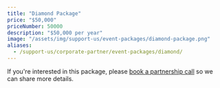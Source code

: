 ```yaml
---
title: "Diamond Package"
price: "$50,000"
priceNumber: 50000
description: "$50,000 per year"
image: "/assets/img/support-us/event-packages/diamond-package.png"
aliases:
  - /support-us/corporate-partner/event-packages/diamond/
---
```


If you're interested in this package, please [book a partnership call](https://calendly.com/techqueria) so we can share more details.